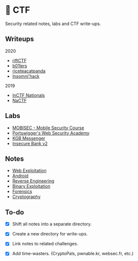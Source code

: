 # 🚩 CTF

Security related notes, labs and CTF write-ups.

## Writeups

2020
- [riftCTF](https://youtu.be/K5YnRLG6Cr8)
- [b01lers](writeups/b01lers20)
- [riceteacatpanda](writeups/rtcp20.md)
- [Insomni'hack](writeups/insomnihack20.md)

2019
- [InCTF Nationals](writeups/inctfn19.md)
- [NaCTF](https://abhaynayar.com/blog/fmt.html)

## Labs

- [MOBISEC - Mobile Security Course](https://github.com/abhaynayar/mobisec)
- [Portswigger's Web Security Academy](labs/websec.md)
- [KGB Messenger](labs/kgb.md)
- [Insecure Bank v2](labs/insecurebankv2.md)

## Notes

- [Web Exploitation](labs/websec.md)
- [Android](notes/android.md)
- [Reverse Engineering](notes/rev.md)
- [Binary Exploitation](notes/pwn.md)
- [Forensics](notes/forensics.md)
- [Cryptography](notes/crypto.md)


## To-do

- [x] Shift all notes into a separate directory.
- [x] Create a new directory for write-ups.
- [x] Link notes to related challenges.
- [x] Add time-wasters. (CryptoPals, pwnable.kr, websec.fr, etc.)

